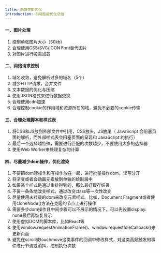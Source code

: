 ```yaml
---
title: 前端性能优化
introduction: 前端性能优化总结
---
```


#### 一、图片处理
1. 控制单张图片大小（50kb）
2. 合理使用CSS/SVG/ICON Font替代图片
3. 对图片进行按需加载

#### 二、网络请求控制
1. 域名收敛，避免解析过多的域名（5个）
2. 减少HTTP请求，合并文件
3. 文本数据的优化与压缩
4. 使用JSON格式来进行数据交换
5. 合理使用cdn加速
6. 合理控制cookie的作用域和资源所在的域，避免不必要的cookie传输

#### 三、合理处理脚本和样式表
1. 将CSS和JS放到外部文件中引用，CSS放头，JS放尾（ JavaScript 会阻塞页面的解析，而外部样式表会阻塞页面的呈现和 JavaScript 的执行）
2. 最后一个选择越特殊，需要进行匹配的次数越少，不要使用太多的选择器
3. 使用Web Worker来处理复杂的计算

#### 四、尽量减少dom操作，优化渲染
1. 不要把dom读操作和写操作放在一起，进行批量操作dom，读写分开
2. 将渐变或者会动画元素放到单独的绘制层中
3. 如果某个样式是通过重排得到的，那么最好缓存结果
4. 不要一条条地改变样式，通过改变class等一次性改变
5. 尽量使用未挂载的dom来改变元素样式。比如，Document Fragment或者使用cloneNode()方法在克隆的节点上进行操作
6. 需要多步dom操作且中间步骤可以不展示的情况下，可以先设置display: none最后再恢复显示
7. 使用虚拟DOM的脚本库，比如React等
8. 使用window.requestAnimationFrame()、window.requestIdleCallback()来更新页面
9. 避免在scroll或touchmove这类事件的回调中修改样式，对这类高频触发的事件进行节流或消抖，控制执行次数

